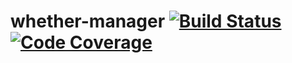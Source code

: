 # whether-manager [![Build Status][travis-image]][travis-url] [![Code Coverage][codecov-image]][codecov-url]


[codecov-url]: https://codecov.io/gh/Permutatrix/whether-manager
[codecov-image]: https://img.shields.io/codecov/c/github/Permutatrix/whether-manager/master.svg
[travis-url]: https://travis-ci.org/Permutatrix/whether-manager
[travis-image]: https://img.shields.io/travis/Permutatrix/whether-manager/master.svg
